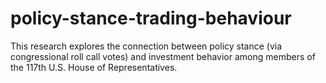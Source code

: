 # policy-stance-trading-behaviour
This research explores the connection between policy stance (via congressional roll call votes) and investment behavior among members of the 117th U.S. House of Representatives.
